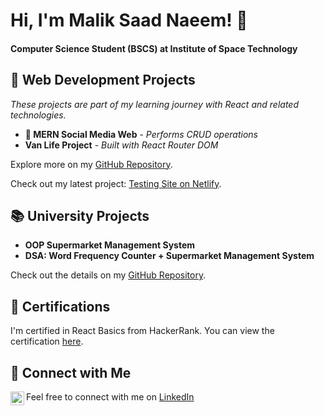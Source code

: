 <h1>Hi, I'm Malik Saad Naeem! 👋</h1>

<h4>Computer Science Student (BSCS) at Institute of Space Technology</h4>

<h2>🚀 Web Development Projects</h2>

<p><i>These projects are part of my learning journey with React and related technologies.</i></p>

<ul>
  <li><b>🚀 MERN Social Media Web</b> - <i>Performs CRUD operations</i></li>
  <li><b>Van Life Project</b> - <i>Built with React Router DOM</i></li>
</ul>
<p>Explore more on my <a href="https://github.com/maliksaadnaeem937/MERN_Projects_With_React_Router_DOM_Crud_Operations" target="_blank">GitHub Repository</a>.</p>
<p>Check out my latest project: <a href="https://my-testing-site-new.netlify.app/" target="_blank">Testing Site on Netlify</a>.</p>

<h2>📚 University Projects</h2>

<ul>
  <li><b>OOP Supermarket Management System</b></li>
  <li><b>DSA: Word Frequency Counter + Supermarket Management System</b></li>
</ul>
<p>Check out the details on my <a href="https://github.com/maliksaadnaeem937/Cpp-OOP-and-DSA-projects" target="_blank">GitHub Repository</a>.</p>

<h2>📜 Certifications</h2>

<p>I'm certified in React Basics from HackerRank. You can view the certification <a href="https://www.hackerrank.com/certificates/4ec1db2ac8c2" target="_blank">here</a>.</p>

<h2>🤳 Connect with Me</h2>

<p>
  Feel free to connect with me on <a href="https://www.linkedin.com/in/malik-saad-naeem-a84060264/" target="_blank">
    <img align="left" alt="Malik Saad | LinkedIn" width="22px" src="https://cdn.jsdelivr.net/npm/simple-icons@v3/icons/linkedin.svg" />
    LinkedIn
  </a>
</p>
